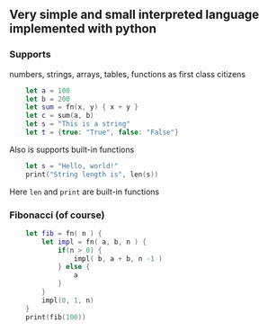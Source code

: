 ## Very simple and small interpreted language implemented with python

### Supports

numbers, strings, arrays, tables, functions as first class citizens

```swift
    let a = 100
    let b = 200
    let sum = fn(x, y) { x + y }
    let c = sum(a, b)
    let s = "This is a string"
    let t = {true: "True", false: "False"}
```

Also is supports built-in functions

```swift
    let s = "Hello, world!"
    print("String length is", len(s))
```

Here `len` and `print` are built-in functions

### Fibonacci (of course)

```swift
    let fib = fn( n ) {
        let impl = fn( a, b, n ) {
            if(n > 0) {
                impl( b, a + b, n -1 )
            } else {
                a
            }
        }
        impl(0, 1, n)
    }
    print(fib(100))
```
